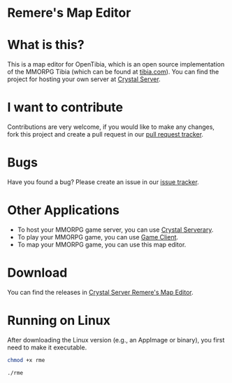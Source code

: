 # Remere's Map Editor

What is this?
=============

This is a map editor for OpenTibia, which is an open source implementation of the MMORPG Tibia (which can be found at [tibia.com](http://tibia.com)).
You can find the project for hosting your own server at [Crystal Server](https://github.com/zimbadev/crystalserver).


I want to contribute
====================

Contributions are very welcome, if you would like to make any changes, fork this project and create a pull request in our [pull request tracker](https://github.com/zimbadev/rme-crystalserver-new/pulls).

Bugs
======

Have you found a bug? Please create an issue in our [issue tracker](https://github.com/zimbadev/rme-crystalserver-new/issues).

Other Applications
==========

* To host your MMORPG game server, you can use [Crystal Serverary](https://github.com/zimbadev/crystalserver).
* To play your MMORPG game, you can use [Game Client](https://github.com/zimbadev/gameclient).
* To map your MMORPG game, you can use this map editor.

Download
========

You can find the releases in [Crystal Server Remere's Map Editor](https://github.com/zimbadev/rme-crystalserver-new/releases).

Running on Linux
================

After downloading the Linux version (e.g., an AppImage or binary), you first need to make it executable.

```bash
chmod +x rme

./rme
